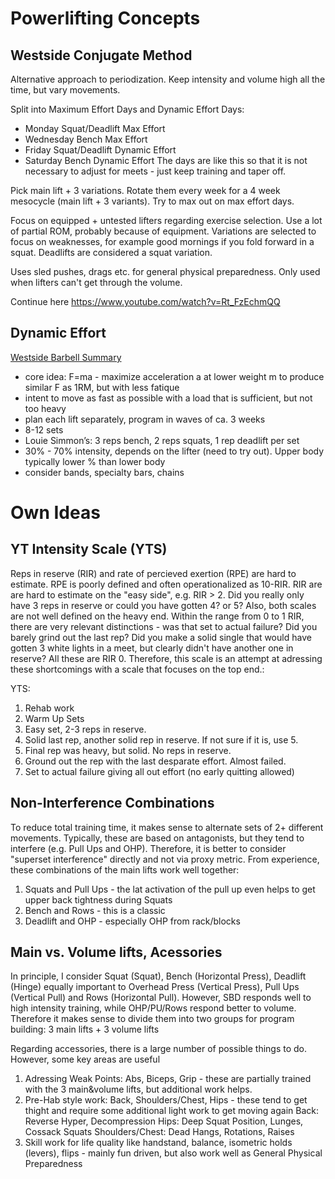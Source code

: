 # Powerlifting Concepts
## Westside Conjugate Method
Alternative approach to periodization. Keep intensity and volume high all the time, but vary movements.

Split into Maximum Effort Days and Dynamic Effort Days:
- Monday Squat/Deadlift Max Effort
- Wednesday Bench Max Effort
- Friday Squat/Deadlift Dynamic Effort
- Saturday Bench Dynamic Effort
The days are like this so that it is not necessary to adjust for meets - just keep training and taper off.

Pick main lift + 3 variations. Rotate them every week for a 4 week mesocycle (main lift + 3 variants). Try to max out on max effort days. 

Focus on equipped + untested lifters regarding exercise selection. Use a lot of partial ROM, probably because of equipment.
Variations are selected to focus on weaknesses, for example good mornings if you fold forward in a squat. Deadlifts are considered a squat variation.

Uses sled pushes, drags etc. for general physical preparedness. Only used when lifters can't get through the volume.

Continue here https://www.youtube.com/watch?v=Rt_FzEchmQQ

## Dynamic Effort
[Westside Barbell Summary](https://www.westside-barbell.com/blogs/the-blog/starting-conjugate-dynamic-effort)
- core idea: F=ma - maximize acceleration a at lower weight m to produce similar F as 1RM, but with less fatique
- intent to move as fast as possible with a load that is sufficient, but not too heavy
- plan each lift separately, program in waves of ca. 3 weeks
- 8-12 sets
- Louie Simmon’s: 3 reps bench, 2 reps squats, 1 rep deadlift per set
- 30% - 70% intensity, depends on the lifter (need to try out). Upper body typically lower % than lower body
- consider bands, specialty bars, chains


# Own Ideas
## YT Intensity Scale (YTS)
Reps in reserve (RIR) and rate of percieved exertion (RPE) are hard to estimate. RPE is poorly defined and often operationalized as 10-RIR.
RIR are are hard to estimate on the "easy side", e.g. RIR > 2. Did you really only have 3 reps in reserve or could you have gotten 4? or 5?
Also, both scales are not well defined on the heavy end. Within the range from 0 to 1 RIR, there are very relevant distinctions - was that set to actual failure?
Did you barely grind out the last rep? Did you make a solid single that would have gotten 3 white lights in a meet, but clearly didn't have another one in reserve? All these are RIR 0.
Therefore, this scale is an attempt at adressing these shortcomings with a scale that focuses on the top end.:

YTS:
1. Rehab work
2. Warm Up Sets
3. Easy set, 2-3 reps in reserve.
4. Solid last rep, another solid rep in reserve. If not sure if it is, use 5.
5. Final rep was heavy, but solid. No reps in reserve.
6. Ground out the rep with the last desparate effort. Almost failed.
7. Set to actual failure giving all out effort (no early quitting allowed)

## Non-Interference Combinations
To reduce total training time, it makes sense to alternate sets of 2+ different movements.
Typically, these are based on antagonists, but they tend to interfere (e.g. Pull Ups and OHP).
Therefore, it is better to consider "superset interference" directly and not via proxy metric.
From experience, these combinations of the main lifts work well together:
1. Squats and Pull Ups - the lat activation of the pull up even helps to get upper back tightness during Squats
2. Bench and Rows - this is a classic
3. Deadlift and OHP - especially OHP from rack/blocks

## Main vs. Volume lifts, Acessories
In principle, I consider Squat (Squat), Bench (Horizontal Press), Deadlift (Hinge) equally important to Overhead Press (Vertical Press), Pull Ups (Vertical Pull) and Rows (Horizontal Pull).
However, SBD responds well to high intensity training, while OHP/PU/Rows respond better to volume.
Therefore it makes sense to divide them into two groups for program building: 3 main lifts + 3 volume lifts

Regarding accessories, there is a large number of possible things to do. However, some key areas are useful
1. Adressing Weak Points: Abs, Biceps, Grip - these are partially trained with the 3 main&volume lifts, but additional work helps.
2. Pre-Hab style work: Back, Shoulders/Chest, Hips - these tend to get thight and require some additional light work to get moving again
    Back: Reverse Hyper, Decompression
    Hips: Deep Squat Position, Lunges, Cossack Squats
    Shoulders/Chest: Dead Hangs, Rotations, Raises
3. Skill work for life quality like handstand, balance, isometric holds (levers), flips - mainly fun driven, but also work well as General Physical Preparedness
